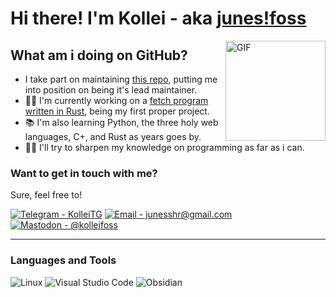 # Hi there! I'm Kollei - aka [junes!foss](https://github.com/junesshr)

 <img align="right" alt="GIF" height="160px" src="https://media.giphy.com/media/du3J3cXyzhj75IOgvA/giphy.gif" />

## What am i doing on GitHub?
- I take part on maintaining [this repo](https://github,com/PojavLauncherTeam/PojavLauncherTeam.github.io), putting me into position on being it's lead maintainer.
- 👨‍💻 I'm currently working on a [fetch program written in Rust](https://github.com/junesshr/oxyfetch), being my first proper project.
- 📚 I'm also learning Python, the three holy web languages, C+, and Rust as years goes by.
- 💪🏼 I'll try to sharpen my knowledge on programming as far as i can.
### Want to get in touch with me?
Sure, feel free to!

[![Telegram - KolleiTG](https://img.shields.io/badge/Telegram-@kolleifoss-2ea44f?style=for-the-badge&logo=Telegram)](https://t.me/kolleifoss)
[![Email - junesshr@gmail.com](https://img.shields.io/badge/Email-junesshr%40gmail.com-red?style=for-the-badge&logo=gmail)](https://t.me/kolleifoss)
[![Mastodon - @kolleifoss](https://img.shields.io/badge/Mastodon-%40kolleifoss-blueviolet?style=for-the-badge&logo=mastodon)](https://t.me/kolleifoss)

---

### Languages and Tools
![Linux](https://img.shields.io/badge/Linux-grey?logo=linux)
![Visual Studio Code](https://img.shields.io/badge/Visual_Studio_Code-grey?logo=visualstudiocode&logoColor=blue)
![Obsidian](https://img.shields.io/badge/Obsidian-grey?logo=obsidian&logoColor=violet)


